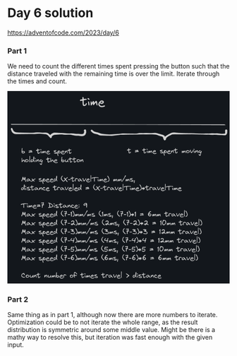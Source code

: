 # Day 6 solution

https://adventofcode.com/2023/day/6

### Part 1

We need to count the different times spent pressing the button such that the distance traveled with the remaining time is over the limit. Iterate through the times and count.

![part 1](day6p1.png)

### Part 2

Same thing as in part 1, although now there are more numbers to iterate. Optimization could be to not iterate the whole range, as the result distribution is symmetric around some middle value. Might be there is a mathy way to resolve this, but iteration was fast enough with the given input.